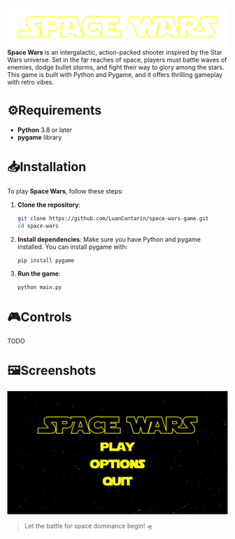 ![Space Wars Logo](assets/images/logo.png)
**Space Wars** is an intergalactic, action-packed shooter inspired by the Star Wars universe. Set in the far reaches of space, players must battle waves of enemies, dodge bullet storms, and fight their way to glory among the stars. This game is built with Python and Pygame, and it offers thrilling gameplay with retro vibes.

# ⚙️Requirements
- **Python** 3.8 or later
- **pygame** library

# 📥Installation
To play **Space Wars**, follow these steps:

1. **Clone the repository**:
   ```bash
   git clone https://github.com/LuanContarin/space-wars-game.git
   cd space-wars
   ```
2. **Install dependencies**: Make sure you have Python and pygame installed. You can install pygame with:
    ```bash
    pip install pygame
    ```
3. **Run the game**:
    ```bash
    python main.py
    ```

# 🎮Controls
TODO

# 🖼️Screenshots
![Screenshot_1](screenshots/preview_1.png)

> Let the battle for space dominance begin! 🛸
